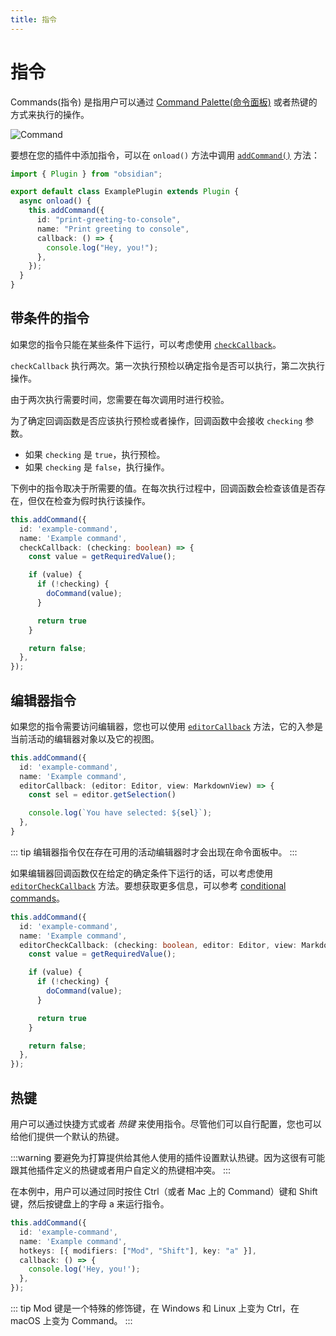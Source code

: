 ```yaml
---
title: 指令
---
```


# 指令

Commands(指令) 是指用户可以通过 [Command Palette(命令面板)](https://help.obsidian.md/Plugins/Command+palette) 或者热键的方式来执行的操作。

![Command](/images/command.png)

要想在您的插件中添加指令，可以在 `onload()` 方法中调用 [`addCommand()`](../api/classes/Plugin_2.md#addcommand) 方法：

```ts {5-11}
import { Plugin } from "obsidian";

export default class ExamplePlugin extends Plugin {
  async onload() {
    this.addCommand({
      id: "print-greeting-to-console",
      name: "Print greeting to console",
      callback: () => {
        console.log("Hey, you!");
      },
    });
  }
}
```

## 带条件的指令

如果您的指令只能在某些条件下运行，可以考虑使用 [`checkCallback`](../api/interfaces/Command.md#checkcallback)。

`checkCallback` 执行两次。第一次执行预检以确定指令是否可以执行，第二次执行操作。

由于两次执行需要时间，您需要在每次调用时进行校验。

为了确定回调函数是否应该执行预检或者操作，回调函数中会接收 `checking` 参数。

- 如果 `checking` 是 `true`，执行预检。
- 如果 `checking` 是 `false`，执行操作。

下例中的指令取决于所需要的值。在每次执行过程中，回调函数会检查该值是否存在，但仅在检查为假时执行该操作。

```ts {4}
this.addCommand({
  id: 'example-command',
  name: 'Example command',
  checkCallback: (checking: boolean) => {
    const value = getRequiredValue();

    if (value) {
      if (!checking) {
        doCommand(value);
      }

      return true
    }

    return false;
  },
});
```

## 编辑器指令

如果您的指令需要访问编辑器，您也可以使用 [`editorCallback`](../api/interfaces/Command.md#editorcallback) 方法，它的入参是当前活动的编辑器对象以及它的视图。

```ts {4}
this.addCommand({
  id: 'example-command',
  name: 'Example command',
  editorCallback: (editor: Editor, view: MarkdownView) => {
    const sel = editor.getSelection()

    console.log(`You have selected: ${sel}`);
  },
}
```

::: tip
编辑器指令仅在存在可用的活动编辑器时才会出现在命令面板中。
:::

如果编辑器回调函数仅在给定的确定条件下运行的话，可以考虑使用 [`editorCheckCallback`](../api/interfaces/Command.md#editorcheckcallback) 方法。要想获取更多信息，可以参考 [conditional commands](#conditional-commands)。

```ts {4}
this.addCommand({
  id: 'example-command',
  name: 'Example command',
  editorCheckCallback: (checking: boolean, editor: Editor, view: MarkdownView) => {
    const value = getRequiredValue();

    if (value) {
      if (!checking) {
        doCommand(value);
      }

      return true
    }

    return false;
  },
});
```

## 热键

用户可以通过快捷方式或者 _热键_ 来使用指令。尽管他们可以自行配置，您也可以给他们提供一个默认的热键。

:::warning
要避免为打算提供给其他人使用的插件设置默认热键。因为这很有可能跟其他插件定义的热键或者用户自定义的热键相冲突。
:::

在本例中，用户可以通过同时按住 Ctrl（或者 Mac 上的 Command）键和 Shift 键，然后按键盘上的字母 a 来运行指令。

```ts {4}
this.addCommand({
  id: 'example-command',
  name: 'Example command',
  hotkeys: [{ modifiers: ["Mod", "Shift"], key: "a" }],
  callback: () => {
    console.log('Hey, you!');
  },
});
```

::: tip
Mod 键是一个特殊的修饰键，在 Windows 和 Linux 上变为 Ctrl，在 macOS 上变为 Command。
:::
